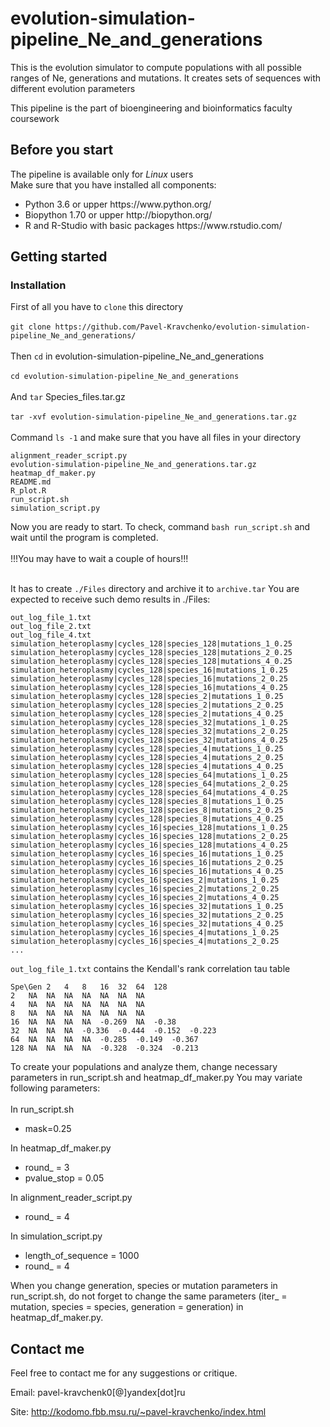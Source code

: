 # evolution-simulation-pipeline_Ne_and_generations
This is the evolution simulator to compute populations with all possible ranges of Ne, generations and mutations. It creates sets of sequences with different evolution parameters

This pipeline is the part of bioengineering and bioinformatics faculty coursework

## Before you start

The pipeline is available only for <i>Linux</i> users </br>
Make sure that you have installed all components:
<ul>
<li>Python 3.6 or upper https://www.python.org/
<li>Biopython 1.70 or upper http://biopython.org/
<li>R and R-Studio with basic packages https://www.rstudio.com/
</ul>


## Getting started

### Installation

First of all you have to ```clone``` this directory</br></br>
```git clone https://github.com/Pavel-Kravchenko/evolution-simulation-pipeline_Ne_and_generations/```</br></br>
Then ```cd``` in evolution-simulation-pipeline_Ne_and_generations</br></br>
```cd evolution-simulation-pipeline_Ne_and_generations```</br></br>
And ```tar``` Species_files.tar.gz</br></br>
```tar -xvf evolution-simulation-pipeline_Ne_and_generations.tar.gz```</br></br>
Command ```ls -1``` and make sure that you have all files in your directory
```
alignment_reader_script.py
evolution-simulation-pipeline_Ne_and_generations.tar.gz
heatmap_df_maker.py
README.md
R_plot.R
run_script.sh
simulation_script.py
```
Now you are ready to start.
To check, command 
```bash run_script.sh``` and wait until the program is completed.
</br></br>
!!!You may have to wait a couple of hours!!!</br></br>

It has to create ``./Files`` directory and archive it to ``archive.tar``
You are expected to receive such demo results in ./Files:

```
out_log_file_1.txt
out_log_file_2.txt
out_log_file_4.txt
simulation_heteroplasmy|cycles_128|species_128|mutations_1_0.25
simulation_heteroplasmy|cycles_128|species_128|mutations_2_0.25
simulation_heteroplasmy|cycles_128|species_128|mutations_4_0.25
simulation_heteroplasmy|cycles_128|species_16|mutations_1_0.25
simulation_heteroplasmy|cycles_128|species_16|mutations_2_0.25
simulation_heteroplasmy|cycles_128|species_16|mutations_4_0.25
simulation_heteroplasmy|cycles_128|species_2|mutations_1_0.25
simulation_heteroplasmy|cycles_128|species_2|mutations_2_0.25
simulation_heteroplasmy|cycles_128|species_2|mutations_4_0.25
simulation_heteroplasmy|cycles_128|species_32|mutations_1_0.25
simulation_heteroplasmy|cycles_128|species_32|mutations_2_0.25
simulation_heteroplasmy|cycles_128|species_32|mutations_4_0.25
simulation_heteroplasmy|cycles_128|species_4|mutations_1_0.25
simulation_heteroplasmy|cycles_128|species_4|mutations_2_0.25
simulation_heteroplasmy|cycles_128|species_4|mutations_4_0.25
simulation_heteroplasmy|cycles_128|species_64|mutations_1_0.25
simulation_heteroplasmy|cycles_128|species_64|mutations_2_0.25
simulation_heteroplasmy|cycles_128|species_64|mutations_4_0.25
simulation_heteroplasmy|cycles_128|species_8|mutations_1_0.25
simulation_heteroplasmy|cycles_128|species_8|mutations_2_0.25
simulation_heteroplasmy|cycles_128|species_8|mutations_4_0.25
simulation_heteroplasmy|cycles_16|species_128|mutations_1_0.25
simulation_heteroplasmy|cycles_16|species_128|mutations_2_0.25
simulation_heteroplasmy|cycles_16|species_128|mutations_4_0.25
simulation_heteroplasmy|cycles_16|species_16|mutations_1_0.25
simulation_heteroplasmy|cycles_16|species_16|mutations_2_0.25
simulation_heteroplasmy|cycles_16|species_16|mutations_4_0.25
simulation_heteroplasmy|cycles_16|species_2|mutations_1_0.25
simulation_heteroplasmy|cycles_16|species_2|mutations_2_0.25
simulation_heteroplasmy|cycles_16|species_2|mutations_4_0.25
simulation_heteroplasmy|cycles_16|species_32|mutations_1_0.25
simulation_heteroplasmy|cycles_16|species_32|mutations_2_0.25
simulation_heteroplasmy|cycles_16|species_32|mutations_4_0.25
simulation_heteroplasmy|cycles_16|species_4|mutations_1_0.25
simulation_heteroplasmy|cycles_16|species_4|mutations_2_0.25
...
```

``out_log_file_1.txt`` contains the Kendall's rank correlation tau table

```
Spe\Gen	2	4	8	16	32	64	128	
2	NA	NA	NA	NA	NA	NA	NA	
4	NA	NA	NA	NA	NA	NA	NA	
8	NA	NA	NA	NA	NA	NA	NA	
16	NA	NA	NA	NA	-0.269	NA	-0.38	
32	NA	NA	NA	-0.336	-0.444	-0.152	-0.223	
64	NA	NA	NA	NA	-0.285	-0.149	-0.367	
128	NA	NA	NA	NA	-0.328	-0.324	-0.213		
```
To create your populations and analyze them, change necessary parameters in run_script.sh and heatmap_df_maker.py
You may variate following parameters:</br></br>
In run_script.sh
<ul>
<li>mask=0.25
</ul>
In heatmap_df_maker.py
<ul>
<li>round_ = 3
<li>pvalue_stop = 0.05
</ul>
In alignment_reader_script.py
<ul>
<li>round_ = 4
</ul>
In simulation_script.py
<ul>
<li>length_of_sequence = 1000
<li>round_ = 4
</ul>

When you change generation, species or mutation parameters in run_script.sh, do not forget to change the same parameters (iter_ = mutation, species = species, generation = generation) in heatmap_df_maker.py.

## Contact me

Feel free to contact me for any suggestions or critique.

Email: pavel-kravchenk0[@]yandex[dot]ru

Site: http://kodomo.fbb.msu.ru/~pavel-kravchenko/index.html 

